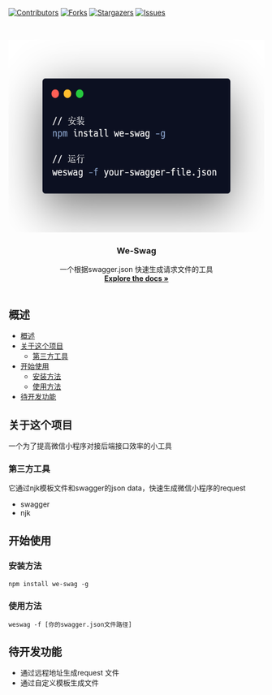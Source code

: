 
[![Contributors][contributors-shield]][contributors-url]
[![Forks][forks-shield]][forks-url]
[![Stargazers][stars-shield]][stars-url]
[![Issues][issues-shield]][issues-url]

<br />
<p align="center">
 <a href="https://github.com/legenself/we-swag">
 <img src="image/usage.png" alt="Logo" height="380">
 </a>
 <h3 align="center">We-Swag</h3>
 <p align="center">
 一个根据swagger.json 快速生成请求文件的工具
 <br />
 <a href="https://github.com/legenself/we-swag"><strong>Explore the docs »</strong></a>
 <br />
 <br />
 <!-- <a href="https://github.com/othneildrew/Best-README-Template">View Demo</a>
 ·
 <a href="https://github.com/othneildrew/Best-README-Template/issues">Report Bug</a>
 ·
 <a href="https://github.com/othneildrew/Best-README-Template/issues">Request Feature</a>-->
 </p>
</p>

## 概述
- [概述](#概述)
- [关于这个项目](#关于这个项目)
  - [第三方工具](#第三方工具)
- [开始使用](#开始使用)
  - [安装方法](#安装方法)
  - [使用方法](#使用方法)
- [待开发功能](#待开发功能)


## 关于这个项目
一个为了提高微信小程序对接后端接口效率的小工具

### 第三方工具
它通过njk模板文件和swagger的json data，快速生成微信小程序的request
- swagger
- njk

## 开始使用

### 安装方法
```
npm install we-swag -g
```
### 使用方法
```
weswag -f [你的swagger.json文件路径]
```
## 待开发功能
- 通过远程地址生成request 文件
- 通过自定义模板生成文件


[contributors-shield]: https://img.shields.io/github/contributors/legenself/we-swag.svg?style=flat-square
[contributors-url]: https://github.com/legenself/we-swag/graphs/contributors
[forks-shield]: https://img.shields.io/github/forks/legenself/we-swag.svg?style=flat-square
[forks-url]: https://github.com/legenself/we-swag/network/members
[stars-shield]: https://img.shields.io/github/stars/legenself/we-swag.svg?style=flat-square
[stars-url]: https://github.com/legenself/we-swag/stargazers
[issues-shield]: https://img.shields.io/github/issues/legenself/we-swag.svg?style=flat-square
[issues-url]: https://github.com/legenself/we-swag/issues